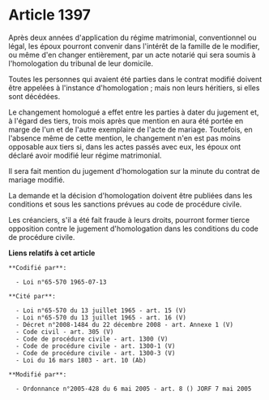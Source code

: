 # Article 1397

Après deux années d'application du régime matrimonial, conventionnel ou légal, les époux pourront convenir dans l'intérêt de
la famille de le modifier, ou même d'en changer entièrement, par un acte notarié qui sera soumis à l'homologation du tribunal
de leur domicile.

Toutes les personnes qui avaient été parties dans le contrat modifié doivent être appelées à l'instance d'homologation ; mais
non leurs héritiers, si elles sont décédées.

Le changement homologué a effet entre les parties à dater du jugement et, à l'égard des tiers, trois mois après que mention
en aura été portée en marge de l'un et de l'autre exemplaire de l'acte de mariage. Toutefois, en l'absence même de cette
mention, le changement n'en est pas moins opposable aux tiers si, dans les actes passés avec eux, les époux ont déclaré avoir
modifié leur régime matrimonial.

Il sera fait mention du jugement d'homologation sur la minute du contrat de mariage modifié.

La demande et la décision d'homologation doivent être publiées dans les conditions et sous les sanctions prévues au code de
procédure civile.

Les créanciers, s'il a été fait fraude à leurs droits, pourront former tierce opposition contre le jugement d'homologation
dans les conditions du code de procédure civile.

**Liens relatifs à cet article**

	**Codifié par**:

	  - Loi n°65-570 1965-07-13

	**Cité par**:

	  - Loi n°65-570 du 13 juillet 1965 - art. 15 (V)
	  - Loi n°65-570 du 13 juillet 1965 - art. 16 (V)
	  - Décret n°2008-1484 du 22 décembre 2008 - art. Annexe 1 (V)
	  - Code civil - art. 305 (V)
	  - Code de procédure civile - art. 1300 (V)
	  - Code de procédure civile - art. 1300-1 (V)
	  - Code de procédure civile - art. 1300-3 (V)
	  - Loi du 16 mars 1803 - art. 10 (Ab)

	**Modifié par**:

	  - Ordonnance n°2005-428 du 6 mai 2005 - art. 8 () JORF 7 mai 2005
